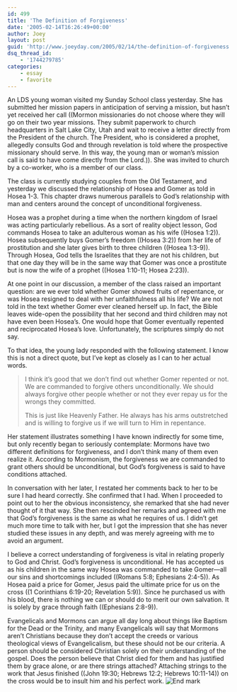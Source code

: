 ```yaml
---
id: 499
title: 'The Definition of Forgiveness'
date: '2005-02-14T16:26:49+00:00'
author: Joey
layout: post
guid: 'http://www.joeyday.com/2005/02/14/the-definition-of-forgiveness'
dsq_thread_id:
    - '1744279785'
categories:
    - essay
    - favorite
---
```


An LDS young woman visited my Sunday School class yesterday. She has submitted her mission papers in anticipation of serving a mission, but hasn’t yet received her call ((Mormon missionaries do not choose where they will go on their two year missions. They submit paperwork to church headquarters in Salt Lake City, Utah and wait to receive a letter directly from the President of the church. The President, who is considered a prophet, allegedly consults God and through revelation is told where the prospective missionary should serve. In this way, the young man or woman’s mission call is said to have come directly from the Lord.)). She was invited to church by a co-worker, who is a member of our class.

The class is currently studying couples from the Old Testament, and yesterday we discussed the relationship of Hosea and Gomer as told in Hosea 1-3. This chapter draws numerous parallels to God’s relationship with man and centers around the concept of unconditional forgiveness.

Hosea was a prophet during a time when the northern kingdom of Israel was acting particularly rebellious. As a sort of reality object lesson, God commands Hosea to take an adulterous woman as his wife ((Hosea 1:2)). Hosea subsequently buys Gomer’s freedom ((Hosea 3:2)) from her life of prostitution and she later gives birth to three children ((Hosea 1:3-9)). Through Hosea, God tells the Israelites that they are not his children, but that one day they will be in the same way that Gomer was once a prostitute but is now the wife of a prophet ((Hosea 1:10-11; Hosea 2:23)).

At one point in our discussion, a member of the class raised an important question: are we ever told whether Gomer showed fruits of repentance, or was Hosea resigned to deal with her unfaithfulness all his life? We are not told in the text whether Gomer ever cleaned herself up. In fact, the Bible leaves wide-open the possibility that her second and third children may not have even been Hosea’s. One would hope that Gomer eventually repented and reciprocated Hosea’s love. Unfortunately, the scriptures simply do not say.

To that idea, the young lady responded with the following statement. I know this is not a direct quote, but I’ve kept as closely as I can to her actual words.

> I think it’s good that we don’t find out whether Gomer repented or not. We are commanded to forgive others unconditionally. We should always forgive other people whether or not they ever repay us for the wrongs they committed.
> 
> This is just like Heavenly Father. He always has his arms outstretched and is willing to forgive us if we will turn to Him in repentance.

Her statement illustrates something I have known indirectly for some time, but only recently began to seriously contemplate: Mormons have two different definitions for forgiveness, and I don’t think many of them even realize it. According to Mormonism, the forgiveness we are commanded to grant others should be unconditional, but God’s forgiveness is said to have conditions attached.

In conversation with her later, I restated her comments back to her to be sure I had heard correctly. She confirmed that I had. When I proceeded to point out to her the obvious inconsistency, she remarked that she had never thought of it that way. She then rescinded her remarks and agreed with me that God’s forgiveness is the same as what he requires of us. I didn’t get much more time to talk with her, but I got the impression that she has never studied these issues in any depth, and was merely agreeing with me to avoid an argument.

I believe a correct understanding of forgiveness is vital in relating properly to God and Christ. God’s forgiveness is unconditional. He has accepted us as his children in the same way Hosea was commanded to take Gomer—all our sins and shortcomings included ((Romans 5:8; Ephesians 2:4-5)). As Hosea paid a price for Gomer, Jesus paid the ultimate price for us on the cross ((1 Corinthians 6:19-20; Revelation 5:9)). Since he purchased us with his blood, there is nothing we can or should do to merit our own salvation. It is solely by grace through faith ((Ephesians 2:8-9)).

Evangelicals and Mormons can argue all day long about things like Baptism for the Dead or the Trinity, and many Evangelicals will say that Mormons aren’t Christians because they don’t accept the creeds or various theological views of Evangelicalism, but these should not be our criteria. A person should be considered Christian solely on their understanding of the gospel. Does the person believe that Christ died for them and has justified them by grace alone, or are there strings attached? Attaching strings to the work that Jesus finished ((John 19:30; Hebrews 12:2; Hebrews 10:11-14)) on the cross would be to insult him and his perfect work. ![End mark](http://joeyday.com/wp-content/uploads/2009/08/endmark.png "End mark")